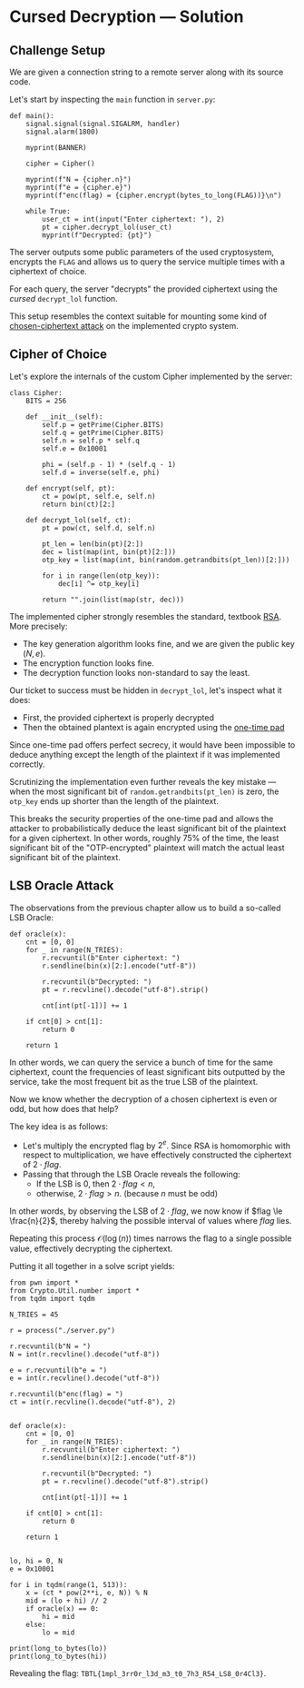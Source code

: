 # Cursed Decryption &mdash; Solution

## Challenge Setup

We are given a connection string to a remote server along with its source code.

Let's start by inspecting the `main` function in `server.py`:

```python3
def main():
    signal.signal(signal.SIGALRM, handler)
    signal.alarm(1800)

    myprint(BANNER)

    cipher = Cipher()

    myprint(f"N = {cipher.n}")
    myprint(f"e = {cipher.e}")
    myprint(f"enc(flag) = {cipher.encrypt(bytes_to_long(FLAG))}\n")

    while True:
        user_ct = int(input("Enter ciphertext: "), 2)
        pt = cipher.decrypt_lol(user_ct)
        myprint(f"Decrypted: {pt}")

```

The server outputs some public parameters of the used cryptosystem, encrypts
the `FLAG` and allows us to query the service multiple times with a ciphertext
of choice.

For each query, the server "decrypts" the provided ciphertext using the
*cursed* `decrypt_lol` function.

This setup resembles the context suitable for mounting some kind of
[chosen-ciphertext
attack](https://en.wikipedia.org/wiki/Chosen-ciphertext_attack) on the
implemented crypto system.

## Cipher of Choice

Let's explore the internals of the custom Cipher implemented by the server:

```python3
class Cipher:
    BITS = 256

    def __init__(self):
        self.p = getPrime(Cipher.BITS)
        self.q = getPrime(Cipher.BITS)
        self.n = self.p * self.q
        self.e = 0x10001

        phi = (self.p - 1) * (self.q - 1)
        self.d = inverse(self.e, phi)

    def encrypt(self, pt):
        ct = pow(pt, self.e, self.n)
        return bin(ct)[2:]

    def decrypt_lol(self, ct):
        pt = pow(ct, self.d, self.n)

        pt_len = len(bin(pt)[2:])
        dec = list(map(int, bin(pt)[2:]))
        otp_key = list(map(int, bin(random.getrandbits(pt_len))[2:]))

        for i in range(len(otp_key)):
            dec[i] ^= otp_key[i]

        return "".join(list(map(str, dec)))
```

The implemented cipher strongly resembles the standard, textbook
[RSA](https://en.wikipedia.org/wiki/RSA_(cryptosystem)). More precisely:
  * The key generation algorithm looks fine, and we are given the public key
    $(N, e)$.
  * The encryption function looks fine.
  * The decryption function looks non-standard to say the least.

Our ticket to success must be hidden in `decrypt_lol`, let's inspect what it does:
  * First, the provided ciphertext is properly decrypted
  * Then the obtained plantext is again encrypted using the [one-time
    pad](https://en.wikipedia.org/wiki/One-time_pad)

Since one-time pad offers perfect secrecy, it would have been impossible to
deduce anything except the length of the plaintext if it was implemented
correctly.

Scrutinizing the implementation even further reveals the key mistake &mdash;
when the most significant bit of `random.getrandbits(pt_len)` is zero, the
`otp_key` ends up shorter than the length of the plaintext.

This breaks the security properties of the one-time pad and allows the attacker
to probabilistically deduce the least significant bit of the plaintext for a
given ciphertext. In other words, roughly 75% of the time, the least
significant bit of the "OTP-encrypted" plaintext will match the actual least
significant bit of the plaintext.

## LSB Oracle Attack

The observations from the previous chapter allow us to build a so-called LSB
Oracle:

```python3
def oracle(x):
    cnt = [0, 0]
    for _ in range(N_TRIES):
        r.recvuntil(b"Enter ciphertext: ")
        r.sendline(bin(x)[2:].encode("utf-8"))

        r.recvuntil(b"Decrypted: ")
        pt = r.recvline().decode("utf-8").strip()

        cnt[int(pt[-1])] += 1

    if cnt[0] > cnt[1]:
        return 0

    return 1
```

In other words, we can query the service a bunch of time for the same
ciphertext, count the frequencies of least significant bits outputted by the
service, take the most frequent bit as the true LSB of the plaintext.

Now we know whether the decryption of a chosen ciphertext is even or odd, but
how does that help?

The key idea is as follows:
  * Let's multiply the encrypted flag by $2^e$. Since RSA is homomorphic with
  respect to multiplication, we have effectively constructed the ciphertext of
  $2 \cdot flag$.
  * Passing that through the LSB Oracle reveals the following:
    * If the LSB is $0$, then $2 \cdot flag < n$,
    * otherwise, $2 \cdot flag > n$. (because $n$ must be odd)

In other words, by observing the LSB of $2 \cdot flag$, we now know if $flag
\le \frac{n}{2}$, thereby halving the possible interval of values where $flag$
lies.

Repeating this process $\mathcal{O}(\log(n))$ times narrows the flag to a
single possible value, effectively decrypting the ciphertext.

Putting it all together in a solve script yields:

```python3
from pwn import *
from Crypto.Util.number import *
from tqdm import tqdm

N_TRIES = 45

r = process("./server.py")

r.recvuntil(b"N = ")
N = int(r.recvline().decode("utf-8"))

e = r.recvuntil(b"e = ")
e = int(r.recvline().decode("utf-8"))

r.recvuntil(b"enc(flag) = ")
ct = int(r.recvline().decode("utf-8"), 2)


def oracle(x):
    cnt = [0, 0]
    for _ in range(N_TRIES):
        r.recvuntil(b"Enter ciphertext: ")
        r.sendline(bin(x)[2:].encode("utf-8"))

        r.recvuntil(b"Decrypted: ")
        pt = r.recvline().decode("utf-8").strip()

        cnt[int(pt[-1])] += 1

    if cnt[0] > cnt[1]:
        return 0

    return 1


lo, hi = 0, N
e = 0x10001

for i in tqdm(range(1, 513)):
    x = (ct * pow(2**i, e, N)) % N
    mid = (lo + hi) // 2
    if oracle(x) == 0:
        hi = mid
    else:
        lo = mid

print(long_to_bytes(lo))
print(long_to_bytes(hi))
```

Revealing the flag: `TBTL{1mpl_3rr0r_l3d_m3_t0_7h3_R54_LS8_0r4Cl3}`.
